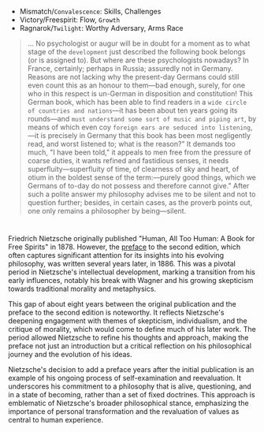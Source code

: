 - Mismatch/`Convalescence`: Skills, Challenges
- Victory/Freespirit: Flow, `Growth`
- Ragnarok/`Twilight`: Worthy Adversary, Arms Race

> ... No psychologist or augur will be in doubt for a moment as to what stage of the `development` just described the following book belongs (or is assigned to). But where are these psychologists nowadays? In France, certainly; perhaps in Russia; assuredly not in Germany. Reasons are not lacking why the present-day Germans could still even count this as an honour to them—bad enough, surely, for one who in this respect is un-German in disposition and constitution! This German book, which has been able to find readers in a `wide circle of countries and nations`—it has been about ten years going its rounds—and `must understand some sort of music and piping art`, by means of which even coy `foreign ears are seduced into listening`,—it is precisely in Germany that this book has been most negligently read, and worst listened to; what is the reason?" It demands too much, "I have been told," it appeals to men free from the pressure of coarse duties, it wants refined and fastidious senses, it needs superfluity—superfluity of time, of clearness of sky and heart, of otium in the boldest sense of the term:—purely good things, which we Germans of to-day do not possess and therefore cannot give." After such a polite answer my philosophy advises me to be silent and not to question further; besides, in certain cases, as the proverb points out, one only remains a philosopher by being—silent.

#

Friedrich Nietzsche originally published "Human, All Too Human: A Book for Free Spirits" in 1878. However, the [preface](https://www.gutenberg.org/cache/epub/51935/pg51935-images.html#INTRODUCTION) to the second edition, which often captures significant attention for its insights into his evolving philosophy, was written several years later, in 1886. This was a pivotal period in Nietzsche's intellectual development, marking a transition from his early influences, notably his break with Wagner and his growing skepticism towards traditional morality and metaphysics.

This gap of about eight years between the original publication and the preface to the second edition is noteworthy. It reflects Nietzsche's deepening engagement with themes of skepticism, individualism, and the critique of morality, which would come to define much of his later work. The period allowed Nietzsche to refine his thoughts and approach, making the preface not just an introduction but a critical reflection on his philosophical journey and the evolution of his ideas.

Nietzsche's decision to add a preface years after the initial publication is an example of his ongoing process of self-examination and reevaluation. It underscores his commitment to a philosophy that is alive, questioning, and in a state of becoming, rather than a set of fixed doctrines. This approach is emblematic of Nietzsche's broader philosophical stance, emphasizing the importance of personal transformation and the revaluation of values as central to human experience.
